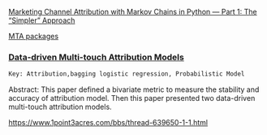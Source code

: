 [Marketing Channel Attribution with Markov Chains in Python — Part 1: The “Simpler” Approach](https://medium.com/@mortenhegewald/marketing-channel-attribution-using-markov-chains-101-in-python-78fb181ebf1e)

[MTA packages](https://github.com/eeghor/mta)

### [Data-driven Multi-touch Attribution Models](http://www0.cs.ucl.ac.uk/staff/w.zhang/rtb-papers/data-conv-att.pdf)
````diff
Key: Attribution,bagging logistic regression, Probabilistic Model
````
Abstract: 
This paper defined a bivariate metric to measure the stability and accuracy of attribution model. Then this paper presented two data-driven multi-touch attribution models.


https://www.1point3acres.com/bbs/thread-639650-1-1.html 
